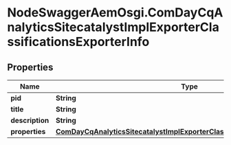 # NodeSwaggerAemOsgi.ComDayCqAnalyticsSitecatalystImplExporterClassificationsExporterInfo

## Properties

Name | Type | Description | Notes
------------ | ------------- | ------------- | -------------
**pid** | **String** |  | [optional] 
**title** | **String** |  | [optional] 
**description** | **String** |  | [optional] 
**properties** | [**ComDayCqAnalyticsSitecatalystImplExporterClassificationsExporterProperties**](ComDayCqAnalyticsSitecatalystImplExporterClassificationsExporterProperties.md) |  | [optional] 


